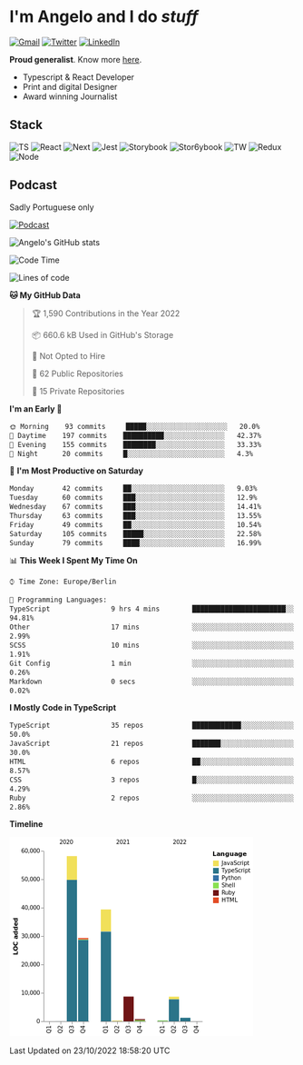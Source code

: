 # I'm Angelo and I do _stuff_

[![Gmail](https://img.shields.io/badge/Gmail-D14836?style=for-the-badge&logo=gmail&logoColor=white)](mailto:oiangelodias@gmail.com)
[![Twitter](https://img.shields.io/badge/Twitter-1DA1F2?style=for-the-badge&logo=twitter&logoColor=white)](https://www.twitter.com/oicronofobico)
[![LinkedIn](https://img.shields.io/badge/LinkedIn-0077B5?style=for-the-badge&logo=linkedin&logoColor=white)](https://www.linkedin.com/in/angelod1as/)

**Proud generalist**. Know more [here](http://www.angelodias.com.br/).

- Typescript & React Developer
- Print and digital Designer
- Award winning Journalist

## Stack

![TS](https://img.shields.io/badge/TypeScript-007ACC?style=for-the-badge&logo=typescript&logoColor=white)
![React](https://img.shields.io/badge/React-20232A?style=for-the-badge&logo=react&logoColor=61DAFB)
![Next](https://img.shields.io/badge/next.js-000000?style=for-the-badge&logo=nextdotjs&logoColor=white)
![Jest](https://img.shields.io/badge/Jest-C21325?style=for-the-badge&logo=jest&logoColor=white)
![Storybook](https://img.shields.io/badge/storybook-FF4785?style=for-the-badge&logo=storybook&logoColor=white)
![Stor6ybook](https://img.shields.io/badge/Figma-F24E1E?style=for-the-badge&logo=figma&logoColor=white)
![TW](https://img.shields.io/badge/Tailwind_CSS-38B2AC?style=for-the-badge&logo=tailwind-css&logoColor=white)
![Redux](https://img.shields.io/badge/Redux-593D88?style=for-the-badge&logo=redux&logoColor=white)
![Node](https://img.shields.io/badge/Node.js-339933?style=for-the-badge&logo=nodedotjs&logoColor=white)

## Podcast

Sadly Portuguese only

[![Podcast](https://user-images.githubusercontent.com/13950513/143299819-ef1f5a9b-f29b-4c52-b2c4-2cdb9dafa640.png)](http://anchor.fm/cronofobia)


![Angelo's GitHub stats](https://github-readme-stats.vercel.app/api?username=angelod1as&show_icons=true&theme=dark)

<!--START_SECTION:waka-->
![Code Time](http://img.shields.io/badge/Code%20Time-2%2C289%20hrs%2033%20mins-blue)

![Lines of code](https://img.shields.io/badge/From%20Hello%20World%20I%27ve%20Written-147%20Thousand%20lines%20of%20code-blue)

**🐱 My GitHub Data** 

> 🏆 1,590 Contributions in the Year 2022
 > 
> 📦 660.6 kB Used in GitHub's Storage 
 > 
> 🚫 Not Opted to Hire
 > 
> 📜 62 Public Repositories 
 > 
> 🔑 15 Private Repositories  
 > 
**I'm an Early 🐤** 

```text
🌞 Morning    93 commits     █████░░░░░░░░░░░░░░░░░░░░   20.0% 
🌆 Daytime    197 commits    ██████████░░░░░░░░░░░░░░░   42.37% 
🌃 Evening    155 commits    ████████░░░░░░░░░░░░░░░░░   33.33% 
🌙 Night      20 commits     █░░░░░░░░░░░░░░░░░░░░░░░░   4.3%

```
📅 **I'm Most Productive on Saturday** 

```text
Monday       42 commits     ██░░░░░░░░░░░░░░░░░░░░░░░   9.03% 
Tuesday      60 commits     ███░░░░░░░░░░░░░░░░░░░░░░   12.9% 
Wednesday    67 commits     ███░░░░░░░░░░░░░░░░░░░░░░   14.41% 
Thursday     63 commits     ███░░░░░░░░░░░░░░░░░░░░░░   13.55% 
Friday       49 commits     ██░░░░░░░░░░░░░░░░░░░░░░░   10.54% 
Saturday     105 commits    █████░░░░░░░░░░░░░░░░░░░░   22.58% 
Sunday       79 commits     ████░░░░░░░░░░░░░░░░░░░░░   16.99%

```


📊 **This Week I Spent My Time On** 

```text
⌚︎ Time Zone: Europe/Berlin

💬 Programming Languages: 
TypeScript               9 hrs 4 mins        ███████████████████████░░   94.81% 
Other                    17 mins             ░░░░░░░░░░░░░░░░░░░░░░░░░   2.99% 
SCSS                     10 mins             ░░░░░░░░░░░░░░░░░░░░░░░░░   1.91% 
Git Config               1 min               ░░░░░░░░░░░░░░░░░░░░░░░░░   0.26% 
Markdown                 0 secs              ░░░░░░░░░░░░░░░░░░░░░░░░░   0.02%

```

**I Mostly Code in TypeScript** 

```text
TypeScript               35 repos            ████████████░░░░░░░░░░░░░   50.0% 
JavaScript               21 repos            ███████░░░░░░░░░░░░░░░░░░   30.0% 
HTML                     6 repos             ██░░░░░░░░░░░░░░░░░░░░░░░   8.57% 
CSS                      3 repos             █░░░░░░░░░░░░░░░░░░░░░░░░   4.29% 
Ruby                     2 repos             ░░░░░░░░░░░░░░░░░░░░░░░░░   2.86%

```


**Timeline**

![Chart not found](https://raw.githubusercontent.com/angelod1as/angelod1as/main/charts/bar_graph.png) 


 Last Updated on 23/10/2022 18:58:20 UTC
<!--END_SECTION:waka-->
